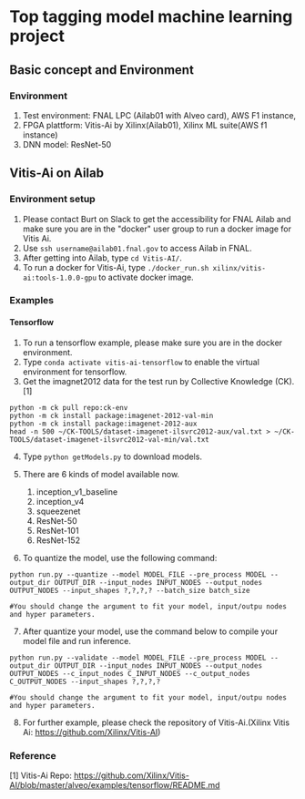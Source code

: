 # Top tagging model machine learning project
## Basic concept and Environment
### Environment 
1. Test environment: FNAL LPC (Ailab01 with Alveo card), AWS F1 instance, 
2. FPGA plattform: Vitis-Ai by Xilinx(Ailab01), Xilinx ML suite(AWS f1 instance)
3. DNN model: ResNet-50 
## Vitis-Ai on Ailab 
### Environment setup
1. Please contact Burt on Slack to get the accessibility for FNAL Ailab and make sure you are in the "docker" user group to run a docker image for Vitis Ai.
2. Use `ssh username@ailab01.fnal.gov` to access Ailab in FNAL.
3. After getting into Ailab, type `cd Vitis-AI/`.
4. To run a docker for Vitis-Ai, type `./docker_run.sh xilinx/vitis-ai:tools-1.0.0-gpu` to activate docker image.
### Examples
#### Tensorflow
1. To run a tensorflow example, please make sure you are in the docker environment. 
2. Type `conda activate vitis-ai-tensorflow` to enable the virtual environment for tensorflow. 
3. Get the imagnet2012 data for the test run by  Collective Knowledge (CK).[1]
```
python -m ck pull repo:ck-env
python -m ck install package:imagenet-2012-val-min
python -m ck install package:imagenet-2012-aux
head -n 500 ~/CK-TOOLS/dataset-imagenet-ilsvrc2012-aux/val.txt > ~/CK-TOOLS/dataset-imagenet-ilsvrc2012-val-min/val.txt
```
4. Type `python getModels.py` to download models.
5. There are 6 kinds of model available now.
    1. inception_v1_baseline
    2. inception_v4
    3. squeezenet
    4. ResNet-50
    5. ResNet-101 
    6. ResNet-152

6. To quantize the model, use the following command:
```
python run.py --quantize --model MODEL_FILE --pre_process MODEL --output_dir OUTPUT_DIR --input_nodes INPUT_NODES --output_nodes OUTPUT_NODES --input_shapes ?,?,?,? --batch_size batch_size

#You should change the argument to fit your model, input/outpu nodes and hyper parameters.
```
7. After quantize your model, use the command below to compile your model file and run inference.
```
python run.py --validate --model MODEL_FILE --pre_process MODEL --output_dir OUTPUT_DIR --input_nodes INPUT_NODES --output_nodes OUTPUT_NODES --c_input_nodes C_INPUT_NODES --c_output_nodes C_OUTPUT_NODES --input_shapes ?,?,?,?

#You should change the argument to fit your model, input/outpu nodes and hyper parameters.
```
8. For further example, please check the repository of Vitis-Ai.(Xilinx Vitis Ai: https://github.com/Xilinx/Vitis-AI)

### Reference 
[1] Vitis-Ai Repo: https://github.com/Xilinx/Vitis-AI/blob/master/alveo/examples/tensorflow/README.md
